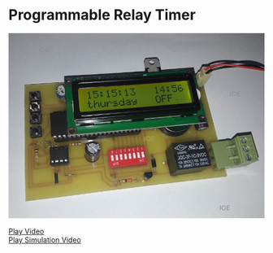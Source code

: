 # Programmable Relay Timer

![Programmable Relay Timer](IMG/20171130_131729.jpg)

[Play Video](https://youtu.be/bob9vduxDy0) <br>
[Play Simulation Video](https://www.aparat.com/v/CEcfa)